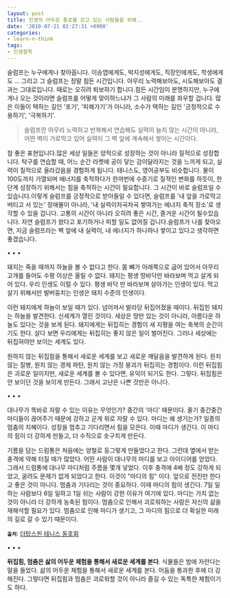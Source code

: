 ```yaml
---
layout: post
title: 인생의 어두운 통로를 걷고 있는 사람들을 위해..
date: '2010-07-21 02:27:31 +0900'
categories:
- learn-n-think
tags:
- 인생철학
---
```


슬럼프는 누구에게나 찾아옵니다. 이승엽에게도, 박지성에게도, 직장인에게도, 학생에게도 ... 그리고 그 슬럼프는 정말 힘든 시간입니다. 아무리 노력해보아도, 시도해보아도 결과는 그대로입니다. 때로는 오히려 퇴보하기 합니다.힘든 시간임이 분명하지만, 누구에게나 오는 것이라면 슬럼프를 어떻게 맞이하느냐가 그 사람의 미래를 좌우할 겁니다. 많은 이들이 택하는 길인 '포기', '피해가기'가 아니라, 소수가 택하는 길인 '긍정적으로 수용하기', '극복하기'.

> 슬럼프란 아무리 노력하고 반복해서 연습해도 실력이 늘지 않는 시간이 아니라, 어떤 벽이 가로막고 있어 실력이 그 벽 앞에 계속해서 쌓이는 시간이다.

참 좋은 표현입니다.많은 세상 일들은 양적으로 성장하는 것이 아니라 질적으로 성장합니다. 탁구를 연습할 때, 어느 순간 라켓에 공이 닿는 감이달라지는 것을 느끼게 되고, 실력이 질적으로 올라갔음을 경험하게 됩니다. 테니스도, 영어공부도 비슷합니다. 물이 100도까지 가열되며 에너지를 축적하다가 한꺼번에 수증기로 질적인 변화를 하듯이, 한단계 성장하기 위해서는 힘을 축적하는 시간이 필요합니다. 그 시간이 바로 슬럼프일 수 있습니다.이렇게 슬럼프를 긍정적으로 받아들일 수 있다면, 슬럼프를 '내 앞을 가로막고 버티고 서 있는' 장애물이 아니라, '내 실력이차곡차곡 쌓여가는 에너지 축적 장소'로 생각할 수 있을 겁니다. 고통의 시간이 아니라 오히려 좋은 시간, 즐거운 시간이 될수있습니다. 자연 슬럼프가 왔다고 포기하거나 피할 일도 없어질 겁니다.슬럼프가 나를 찾아오면, 지금 슬럼프라는 벽 앞에 내 실력이, 내 에너지가 하나하나 쌓이고 있다고 생각하면 좋겠습니다.

<div class="spacer">• • •</div>

돼지는 죽을 때까지 하늘을 볼 수 없다고 한다. 몸 뼈가 아래쪽으로 굽어 있어서 아무리 고개를 들어도 수평 이상은 올릴 수 없다. 돼지는 평생 땅바닥만 바라보며 먹고 살게 되어 있다. 우리 인생도 이럴 수 있다. 평생 바닥 만 바라보며 살아가는 인생이 있다. 먹고 살기 위해서만 발버둥치는 인생은 돼지 수준의 인생이다.

이런 돼지에게 하늘이 보일 때가 있다. 넘어져서 발라당 뒤집어졌을 때이다. 뒤집힌 돼지는 하늘을 발견한다. 신세계가 열린 것이다. 세상은 땅만 있는 것이 아니라, 아름다운 하늘도 있다는 것을 보게 된다. 돼지에게는 뒤집히는 경험이 새 지평을 여는 축복의 순간이기도 한다. 살다 보면 우리에게는 뒤집히는 좋지 않은 일이 벌어진다. 그러나 세상에는 뒤집혀야만 보이는 세계도 있다.

원하지 않는 뒤집힘을 통해서 새로운 세계를 보고 새로운 깨달음을 발견하게 된다. 원치 않는 질병, 원치 않는 경제 파탄, 원치 않는 가정 붕괴가 뒤집히는 경험이다. 이런 뒤집힘은 괴로운 일이지만, 새로운 세계를 볼 수 있다면, 유익이 되기도 한다. 그렇다. 뒤집힘은 안 보이던 것을 보이게 만든다. 그래서 고난은 나쁜 것만은 아니다.

<div class="spacer">• • •</div>

대나무가 똑바로 자랄 수 있는 이유는 무엇인가? 중간의 '마디' 때문이다. 줄기 중간중간 마디들이 끊어주기 때문에 강하고 곧게 위로 자랄 수 있다. 마디는 왜 생기는가? 일종의 멈춤의 지혜이다. 성장을 멈추고 기다리면서 힘을 모은다. 이때 마디가 생긴다. 이 마디의 힘이 더 강하게 만들고, 더 수직으로 솟구치게 만든다.

기름을 담는 드럼통은 처음에는 양철로 둥그렇게 만들었다고 한다. 그런데 옆에서 받는 충격에 약해 터질 때가 많았다. 어떤 사람이 대나무의 마디를 보고 아이디어를 얻었다. 그래서 드럼통에 대나무 마디처럼 주름을 몇개 넣었다. 이후 충격에 4배 정도 강하게 되었고, 굴려도 문제가 없게 되었다고 한다. 이것이 "마디의 힘" 이다. 앞으로 전진만 한다고 좋은 것이 아니다. 멈춤과 기다리는 것이 중요하다. 이때 마디의 힘이 생긴다. 7일 일하는 사람보다 6일 일하고 1일 쉬는 사람이 강한 이유가 여기에 있다. 마디는 가치 없는 것이 아니라 더 강하게 농축된 힘이다. 멈춤으로 인해서 괴로워하는 사람은 자신의 삶을 재해석할 필요가 있다. 멈춤으로 인해 마디가 생기고, 그 마디의 힘으로 더 확실한 미래의 길로 갈 수 있기 때문이다.

**`출처`**: [더탑스핀 테니스 동호회](http://cafe.daum.net/thetopspin)

<div class="spacer">• • •</div>

**뒤집힘, 멈춤은 삻의 어두운 체험을 통해서 새로운 세계를 본다**. 식물들은 밤에 자란다는 말을 들었다. 삶의 어두운 체험을 통해서 새로운 세계를 본다. 어둠을 통과한 후에 더 강해진다. 그렇다면 뒤집힘과 멈춤은 괴로워할 것이 아니라 즐길 수 있는 독특한 체험이기도 하다.
